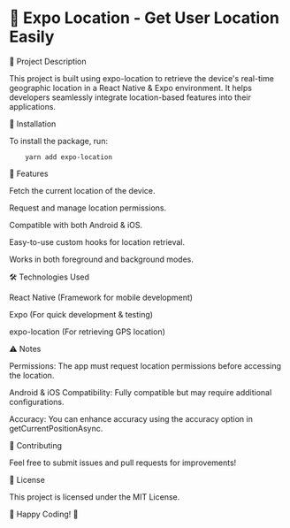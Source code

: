 # 📍 Expo Location - Get User Location Easily

🌟 Project Description

This project is built using expo-location to retrieve the device's real-time geographic location in a React Native & Expo environment. It helps developers seamlessly integrate location-based features into their applications.

🚀 Installation

To install the package, run:

        yarn add expo-location

📌 Features

Fetch the current location of the device.

Request and manage location permissions.

Compatible with both Android & iOS.

Easy-to-use custom hooks for location retrieval.

Works in both foreground and background modes.

🛠️ Technologies Used

React Native (Framework for mobile development)

Expo (For quick development & testing)

expo-location (For retrieving GPS location)


⚠️ Notes

Permissions: The app must request location permissions before accessing the location.

Android & iOS Compatibility: Fully compatible but may require additional configurations.

Accuracy: You can enhance accuracy using the accuracy option in getCurrentPositionAsync.

🌟 Contributing

Feel free to submit issues and pull requests for improvements!

📜 License

This project is licensed under the MIT License.

🚀 Happy Coding! 🎉
